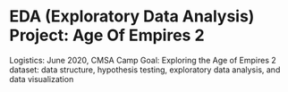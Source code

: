 # EDA (Exploratory Data Analysis) Project: Age Of Empires 2 

Logistics: June 2020, CMSA Camp
Goal: Exploring the Age of Empires 2 dataset: data structure, hypothesis testing, exploratory data analysis, and data visualization
